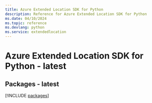 ```yaml
---
title: Azure Extended Location SDK for Python
description: Reference for Azure Extended Location SDK for Python
ms.date: 04/10/2024
ms.topic: reference
ms.devlang: python
ms.service: extendedlocation
---
```

# Azure Extended Location SDK for Python - latest
## Packages - latest
[!INCLUDE [packages](extended-location-index.md)]